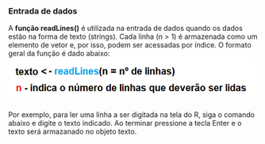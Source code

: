 ### Entrada de dados

A **função readLines()** é utilizada na entrada de dados quando os dados estão na forma de texto (strings). Cada linha (n > 1) é armazenada como um elemento de vetor e, por isso, podem ser acessadas por índice. O formato geral da função é dado abaixo:
![excecao](/markdowns/imagens/readlines.png)

Por exemplo, para ler uma linha a ser digitada na tela do R, siga o comando abaixo e digite o texto indicado. Ao terminar pressione a tecla Enter e o texto será armazanado no objeto texto.
